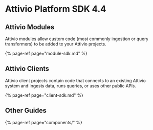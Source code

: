 # Attivio Platform SDK 4.4

## Attivio Modules

Attivio modules allow custom code \(most commonly ingestion or query transformers\) to be added to your Attivio projects.

{% page-ref page="module-sdk.md" %}

## Attivio Clients

Attivio client projects contain code that connects to an existing Attivio system and ingests data, runs queries, or uses other public APIs.

{% page-ref page="client-sdk.md" %}

## Other Guides

{% page-ref page="components/" %}

